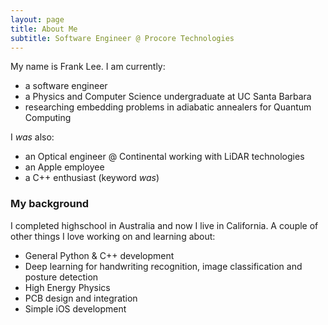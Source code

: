 ```yaml
---
layout: page
title: About Me
subtitle: Software Engineer @ Procore Technologies
---
```


My name is Frank Lee. I am currently:

- a software engineer
- a Physics and Computer Science undergraduate at UC Santa Barbara
- researching embedding problems in adiabatic annealers for Quantum Computing

I *was* also:

- an Optical engineer @ Continental working with LiDAR technologies 
- an Apple employee
- a C++ enthusiast (keyword *was*)

### My background

I completed highschool in Australia and now I live in California. A couple of other things I love working on and learning about:

- General Python & C++ development
- Deep learning for handwriting recognition, image classification and posture detection
- High Energy Physics
- PCB design and integration
- Simple iOS development
